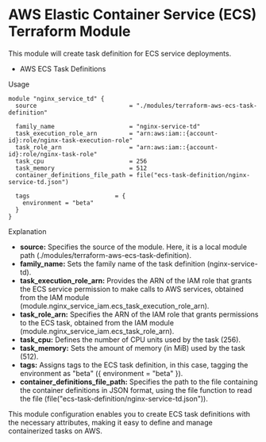 # AWS Elastic Container Service (ECS) Terraform Module

This module will create task definition for ECS service deployments.

- AWS ECS Task Definitions

Usage
```
module "nginx_service_td" {
  source                          = "./modules/terraform-aws-ecs-task-definition"

  family_name                     = "nginx-service-td"
  task_execution_role_arn         = "arn:aws:iam::{account-id}:role/nginx-task-execution-role"
  task_role_arn                   = "arn:aws:iam::{account-id}:role/nginx-task-role"
  task_cpu                        = 256
  task_memory                     = 512
  container_definitions_file_path = file("ecs-task-definition/nginx-service-td.json")

  tags                        = { 
    environment = "beta" 
  }
}
```

Explanation

- **source:** Specifies the source of the module. Here, it is a local module path (./modules/terraform-aws-ecs-task-definition).
- **family_name:** Sets the family name of the task definition (nginx-service-td).
- **task_execution_role_arn:** Provides the ARN of the IAM role that grants the ECS service permission to make calls to AWS services, obtained from the IAM module (module.nginx_service_iam.ecs_task_execution_role_arn).
- **task_role_arn:** Specifies the ARN of the IAM role that grants permissions to the ECS task, obtained from the IAM module (module.nginx_service_iam.ecs_task_role_arn).
- **task_cpu:** Defines the number of CPU units used by the task (256).
- **task_memory:** Sets the amount of memory (in MiB) used by the task (512).
- **tags:** Assigns tags to the ECS task definition, in this case, tagging the environment as "beta" ({ environment = "beta" }).
- **container_definitions_file_path:** Specifies the path to the file containing the container definitions in JSON format, using the file function to read the file (file("ecs-task-definition/nginx-service-td.json")).

This module configuration enables you to create ECS task definitions with the necessary attributes, making it easy to define and manage containerized tasks on AWS.